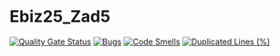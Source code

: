 # Ebiz25_Zad5

[![Quality Gate Status](https://sonarcloud.io/api/project_badges/measure?project=RichM4N_Ebiz25_Zad5&metric=alert_status)](https://sonarcloud.io/summary/new_code?id=RichM4N_Ebiz25_Zad5)
[![Bugs](https://sonarcloud.io/api/project_badges/measure?project=RichM4N_Ebiz25_Zad5&metric=bugs)](https://sonarcloud.io/summary/new_code?id=RichM4N_Ebiz25_Zad5)
[![Code Smells](https://sonarcloud.io/api/project_badges/measure?project=RichM4N_Ebiz25_Zad5&metric=code_smells)](https://sonarcloud.io/summary/new_code?id=RichM4N_Ebiz25_Zad5)
[![Duplicated Lines (%)](https://sonarcloud.io/api/project_badges/measure?project=RichM4N_Ebiz25_Zad5&metric=duplicated_lines_density)](https://sonarcloud.io/summary/new_code?id=RichM4N_Ebiz25_Zad5)
